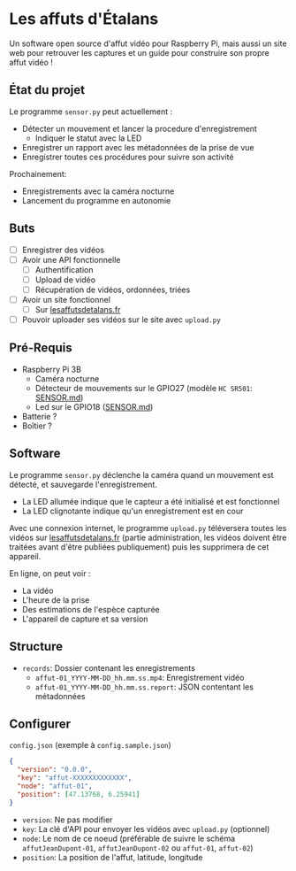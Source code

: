 # Les affuts d'Étalans
Un software open source d'affut vidéo pour Raspberry Pi, mais aussi un site web pour retrouver les captures et un guide pour construire son propre affut vidéo !

## État du projet

Le programme `sensor.py` peut actuellement : 
- Détecter un mouvement et lancer la procedure d'enregistrement
  - Indiquer le statut avec la LED 
- Enregistrer un rapport avec les métadonnées de la prise de vue
- Enregistrer toutes ces procédures pour suivre son activité

Prochainement:
- Enregistrements avec la caméra nocturne
- Lancement du programme en autonomie

## Buts
- [ ] Enregistrer des vidéos
- [ ] Avoir une API fonctionnelle
  - [ ] Authentification
  - [ ] Upload de vidéo
  - [ ] Récupération de vidéos, ordonnées, triées
- [ ] Avoir un site fonctionnel
  - [ ] Sur [lesaffutsdetalans.fr](https://lesaffutsdetalans.fr) 
- [ ] Pouvoir uploader ses vidéos sur le site avec `upload.py`

## Pré-Requis
- Raspberry Pi 3B
  - Caméra nocturne
  - Détecteur de mouvements sur le GPIO27 (modèle `HC SR501`: [SENSOR.md]())
  - Led sur le GPIO18 ([SENSOR.md]())
- Batterie ?
- Boîtier ?

## Software

Le programme `sensor.py` déclenche la caméra quand un mouvement est détecté, et sauvegarde l'enregistrement.
- La LED allumée indique que le capteur a été initialisé et est fonctionnel
- La LED clignotante indique qu'un enregistrement est en cour

Avec une connexion internet, le programme `upload.py` téléversera toutes les vidéos sur [lesaffutsdetalans.fr](https://lesaffutsdetalans.fr) (partie administration, les vidéos doivent être traitées avant d'être publiées publiquement) puis les supprimera de cet appareil.

En ligne, on peut voir :
- La vidéo
- L'heure de la prise
- Des estimations de l'espèce capturée
- L'appareil de capture et sa version

## Structure

- `records`: Dossier contenant les enregistrements
  - `affut-01_YYYY-MM-DD_hh.mm.ss.mp4`: Enregistrement vidéo 
  - `affut-01_YYYY-MM-DD_hh.mm.ss.report`: JSON contentant les métadonnées 

## Configurer

`config.json` (exemple à `config.sample.json`)
```json
{
  "version": "0.0.0",
  "key": "affut-XXXXXXXXXXXXX",
  "node": "affut-01",
  "position": [47.13768, 6.25941]
}
```

- `version`: Ne pas modifier
- `key`: La clé d'API pour envoyer les vidéos avec `upload.py` (optionnel)
- `node`: Le nom de ce noeud (préférable de suivre le schéma `affutJeanDupont-01`, `affutJeanDupont-02` ou `affut-01`, `affut-02`)
- `position`: La position de l'affut, latitude, longitude
